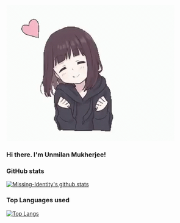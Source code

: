 ![tenor](https://github.com/Missing-Identity/gifs/blob/master/tenor.gif)
### Hi there. I'm Unmilan Mukherjee!
### GitHub stats
[![Missing-Identity's github stats](https://github-readme-stats.vercel.app/api?username=Missing-Identity&show_icons=true&count_private=true&theme=dracula)](https://github.com/anuraghazra/github-readme-stats)

### Top Languages used
[![Top Langs](https://github-readme-stats.vercel.app/api/top-langs/?username=Missing-Identity)](https://github.com/anuraghazra/github-readme-stats)
<!--
**Missing-Identity/Missing-Identity** is a ✨ _special_ ✨ repository because its `README.md` (this file) appears on your GitHub profile.

Here are some ideas to get you started:

- 🔭 I’m currently working on ...
- 🌱 I’m currently learning ...
- 👯 I’m looking to collaborate on ...
- 🤔 I’m looking for help with ...
- 💬 Ask me about ...
- 📫 How to reach me: ...
- 😄 Pronouns: ...
- ⚡ Fun fact: ...
-->
